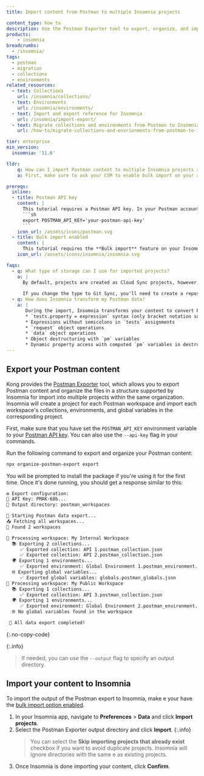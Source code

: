 ```yaml
---
title: Import content from Postman to multiple Insomnia projects

content_type: how_to
description: Use the Postman Exporter tool to export, organize, and import your Postman content to multiple Insomnia projects.
products:
    - insomnia
breadcrumbs:
  - /insomnia/
tags:
  - postman
  - migration
  - collections
  - environments
related_resources:
  - text: Collections
    url: /insomnia/collections/
  - text: Environments
    url: /insomnia/environments/
  - text: Import and export reference for Insomnia
    url: /insomnia/import-export/
  - text: Migrate collections and environments from Postman to Insomnia
    url: /how-to/migrate-collections-and-envrionments-from-postman-to-insomnia/

tier: enterprise
min_version:
  insomnia: '11.6'

tldr:
    q: How can I import Postman content to multiple Insomnia projects at once?
    a: First, make sure to ask your CSM to enable bulk import on your account. Then, use the [Postman Exporter](https://www.npmjs.com/package/organize-postman-export) tool to export content from your Postman account and organize the output, and import the output directory to Insomnia from **Preferences** > **Data**.

prereqs:
  inline:
  - title: Postman API key
    content: |
      This tutorial requires a Postman API key. In your Postman account, navigate to **API keys**, generate a key, and export it as an environment variable:
      ```sh
      export POSTMAN_API_KEY='your-postman-api-key'
      ```
    icon_url: /assets/icons/postman.svg
  - title: Bulk import enabled
    content: |
      This tutorial requires the **Bulk import** feature on your Insomnia Enterprise instance. This feature is not available by default, please reach out to your Customer Success Manager to enable it.
    icon_url: /assets/icons/insomnia/insomnia.svg

faqs:
  - q: What type of storage can I use for imported projects?
    a: |
      By default, projects are created as Cloud Sync projects, however, you can change the type as needed.
      
      If you change the type to Git Sync, you'll need to create a repository for each project and link the repository to the project manually.
  - q: How does Insomnia transform my Postman data?
    a: | 
       During the import, Insomnia transforms your content to convert Postman syntax to Insomnia syntax. We regularly update these transformations. However, there are some elements that we'll likely never be able to detect and transform. For example:
       * `tests.property = expression` syntax (only bracket notation supported)
       * Expressions without semicolons in `tests` assignments
       * `request` object operations
       * `data` object operations
       * Object destructuring with `pm` variables
       * Dynamic property access with computed `pm` variables in destructuring
---
```


## Export your Postman content

Kong provides the [Postman Exporter](https://www.npmjs.com/package/organize-postman-export) tool, which allows you to export Postman content and organize the files in a structure supported by Insomnia for import into multiple projects within the same organization. Insomnia will create a project for each Postman workspace and import each workspace's collections, environments, and global variables in the corresponding project.

First, make sure that you have set the `POSTMAN_API_KEY` environment variable to your [Postman API key](#postman-api-key). You can also use the `--api-key` flag in your commands.

Run the following command to export and organize your Postman content:
```sh
npx organize-postman-export export
```

You will be prompted to install the package if you're using it for the first time. Once it's done running, you should get a response similar to this:
```sh
⚙️ Export configuration:
🔑 API Key: PMAK-68b...
📂 Output directory: postman_workspaces 

🚀 Starting Postman data export...
📥 Fetching all workspaces...
🔎 Found 2 workspaces

📂 Processing workspace: My Internal Workspace
  📚 Exporting 2 collections...
     ✅ Exported collection: API 1.postman_collection.json
     ✅ Exported collection: API 2.postman_collection.json
  🌍 Exporting 1 environments...
     ✅ Exported environment: Global Environment 1.postman_environment.json
  🌐 Exporting global variables...
     ✅ Exported global variables: globals.postman_globals.json
📂 Processing workspace: My Public Workspace
  📚 Exporting 1 collections...
     ✅ Exported collection: API 3.postman_collection.json
  🌍 Exporting 1 environments...
     ✅ Exported environment: Global Environment 2.postman_environment.json
  🌐 No global variables found in the workspace

 🎉 All data export completed!
```
{:.no-copy-code}

{:.info}
> If needed, you can use the `--output` flag to specify an output directory.

## Import your content to Insomnia

To import the output of the Postman export to Insomnia, make e your have the [bulk import option enabled](#bulk-import-enabled).

1. In your Insomnia app, navigate to **Preferences** > **Data** and click **Import projects**.
1. Select the Postman Exporter output directory and click **Import**.
   {:.info}
   > You can select the **Skip importing projects that already exist** checkbox if you want to avoid duplicate projects. Insomnia will ignore directories with the same e as existing projects.
1. Once Insomnia is done importing your content, click **Confirm**.